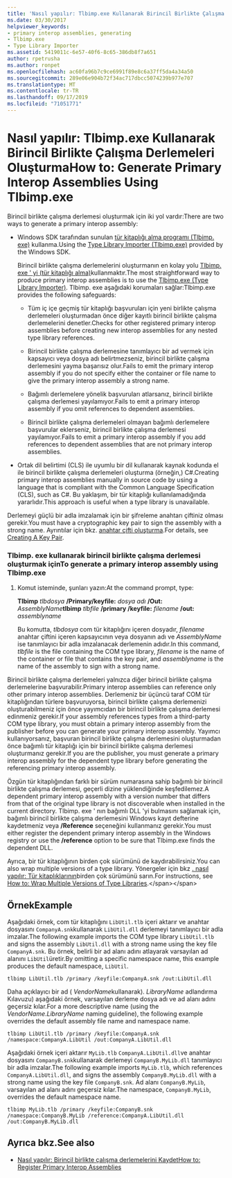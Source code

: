 ```yaml
---
title: 'Nasıl yapılır: Tlbimp.exe Kullanarak Birincil Birlikte Çalışma Derlemeleri Oluşturma'
ms.date: 03/30/2017
helpviewer_keywords:
- primary interop assemblies, generating
- Tlbimp.exe
- Type Library Importer
ms.assetid: 5419011c-6e57-40f6-8c65-386db8f7a651
author: rpetrusha
ms.author: ronpet
ms.openlocfilehash: ac60fa96b7c9ce6991f89e8c6a37ff5da4a34a50
ms.sourcegitcommit: 289e06e904b72f34ac717dbcc5074239b977e707
ms.translationtype: MT
ms.contentlocale: tr-TR
ms.lasthandoff: 09/17/2019
ms.locfileid: "71051771"
---
```

# <a name="how-to-generate-primary-interop-assemblies-using-tlbimpexe"></a><span data-ttu-id="fe162-102">Nasıl yapılır: Tlbimp.exe Kullanarak Birincil Birlikte Çalışma Derlemeleri Oluşturma</span><span class="sxs-lookup"><span data-stu-id="fe162-102">How to: Generate Primary Interop Assemblies Using Tlbimp.exe</span></span>

<span data-ttu-id="fe162-103">Birincil birlikte çalışma derlemesi oluşturmak için iki yol vardır:</span><span class="sxs-lookup"><span data-stu-id="fe162-103">There are two ways to generate a primary interop assembly:</span></span>

- <span data-ttu-id="fe162-104">Windows SDK tarafından sunulan [tür kitaplığı alma programı (Tlbimp. exe)](../tools/tlbimp-exe-type-library-importer.md) kullanma.</span><span class="sxs-lookup"><span data-stu-id="fe162-104">Using the [Type Library Importer (Tlbimp.exe)](../tools/tlbimp-exe-type-library-importer.md) provided by the Windows SDK.</span></span>

  <span data-ttu-id="fe162-105">Birincil birlikte çalışma derlemelerini oluşturmanın en kolay yolu [Tlbimp. exe ' yi (tür kitaplığı alma)](../tools/tlbimp-exe-type-library-importer.md)kullanmaktır.</span><span class="sxs-lookup"><span data-stu-id="fe162-105">The most straightforward way to produce primary interop assemblies is to use the [Tlbimp.exe (Type Library Importer)](../tools/tlbimp-exe-type-library-importer.md).</span></span> <span data-ttu-id="fe162-106">Tlbimp. exe aşağıdaki korumaları sağlar:</span><span class="sxs-lookup"><span data-stu-id="fe162-106">Tlbimp.exe provides the following safeguards:</span></span>

  - <span data-ttu-id="fe162-107">Tüm iç içe geçmiş tür kitaplığı başvuruları için yeni birlikte çalışma derlemeleri oluşturmadan önce diğer kayıtlı birincil birlikte çalışma derlemelerini denetler.</span><span class="sxs-lookup"><span data-stu-id="fe162-107">Checks for other registered primary interop assemblies before creating new interop assemblies for any nested type library references.</span></span>

  - <span data-ttu-id="fe162-108">Birincil birlikte çalışma derlemesine tanımlayıcı bir ad vermek için kapsayıcı veya dosya adı belirtmezseniz, birincil birlikte çalışma derlemesini yayma başarısız olur.</span><span class="sxs-lookup"><span data-stu-id="fe162-108">Fails to emit the primary interop assembly if you do not specify either the container or file name to give the primary interop assembly a strong name.</span></span>

  - <span data-ttu-id="fe162-109">Bağımlı derlemelere yönelik başvuruları atlarsanız, birincil birlikte çalışma derlemesi yayılamıyor.</span><span class="sxs-lookup"><span data-stu-id="fe162-109">Fails to emit a primary interop assembly if you omit references to dependent assemblies.</span></span>

  - <span data-ttu-id="fe162-110">Birincil birlikte çalışma derlemeleri olmayan bağımlı derlemelere başvurular eklerseniz, birincil birlikte çalışma derlemesi yayılamıyor.</span><span class="sxs-lookup"><span data-stu-id="fe162-110">Fails to emit a primary interop assembly if you add references to dependent assemblies that are not primary interop assemblies.</span></span>

- <span data-ttu-id="fe162-111">Ortak dil belirtimi (CLS) ile uyumlu bir dil kullanarak kaynak kodunda el ile birincil birlikte çalışma derlemeleri oluşturma (örneğin,) C#.</span><span class="sxs-lookup"><span data-stu-id="fe162-111">Creating primary interop assemblies manually in source code by using a language that is compliant with the Common Language Specification (CLS), such as C#.</span></span> <span data-ttu-id="fe162-112">Bu yaklaşım, bir tür kitaplığı kullanılamadığında yararlıdır.</span><span class="sxs-lookup"><span data-stu-id="fe162-112">This approach is useful when a type library is unavailable.</span></span>

<span data-ttu-id="fe162-113">Derlemeyi güçlü bir adla imzalamak için bir şifreleme anahtarı çiftiniz olması gerekir.</span><span class="sxs-lookup"><span data-stu-id="fe162-113">You must have a cryptographic key pair to sign the assembly with a strong name.</span></span> <span data-ttu-id="fe162-114">Ayrıntılar için bkz. [anahtar çifti oluşturma](../../standard/assembly/create-public-private-key-pair.md).</span><span class="sxs-lookup"><span data-stu-id="fe162-114">For details, see [Creating A Key Pair](../../standard/assembly/create-public-private-key-pair.md).</span></span>

### <a name="to-generate-a-primary-interop-assembly-using-tlbimpexe"></a><span data-ttu-id="fe162-115">Tlbimp. exe kullanarak birincil birlikte çalışma derlemesi oluşturmak için</span><span class="sxs-lookup"><span data-stu-id="fe162-115">To generate a primary interop assembly using Tlbimp.exe</span></span>

1. <span data-ttu-id="fe162-116">Komut isteminde, şunları yazın:</span><span class="sxs-lookup"><span data-stu-id="fe162-116">At the command prompt, type:</span></span>

    <span data-ttu-id="fe162-117">**Tlbimp** *tlbdosya* **/Primary/keyfile:** *dosya adı* **/Out:** *AssemblyName*</span><span class="sxs-lookup"><span data-stu-id="fe162-117">**tlbimp** *tlbfile*  **/primary /keyfile:** *filename* **/out:** *assemblyname*</span></span>

    <span data-ttu-id="fe162-118">Bu komutta, *tlbdosya* com tür kitaplığını içeren dosyadır, *filename* anahtar çiftini içeren kapsayıcının veya dosyanın adı ve *AssemblyName* ise tanımlayıcı bir adla imzalanacak derlemenin adıdır.</span><span class="sxs-lookup"><span data-stu-id="fe162-118">In this command, *tlbfile* is the file containing the COM type library, *filename* is the name of the container or file that contains the key pair, and *assemblyname* is the name of the assembly to sign with a strong name.</span></span>

<span data-ttu-id="fe162-119">Birincil birlikte çalışma derlemeleri yalnızca diğer birincil birlikte çalışma derlemelerine başvurabilir.</span><span class="sxs-lookup"><span data-stu-id="fe162-119">Primary interop assemblies can reference only other primary interop assemblies.</span></span> <span data-ttu-id="fe162-120">Derlemeniz bir üçüncü taraf COM tür kitaplığından türlere başvuruyorsa, birincil birlikte çalışma derlemenizi oluşturabilmeniz için önce yayımcıdan bir birincil birlikte çalışma derlemesi edinmeniz gerekir.</span><span class="sxs-lookup"><span data-stu-id="fe162-120">If your assembly references types from a third-party COM type library, you must obtain a primary interop assembly from the publisher before you can generate your primary interop assembly.</span></span> <span data-ttu-id="fe162-121">Yayımcı kullanıyorsanız, başvuran birincil birlikte çalışma derlemesini oluşturmadan önce bağımlı tür kitaplığı için bir birincil birlikte çalışma derlemesi oluşturmanız gerekir.</span><span class="sxs-lookup"><span data-stu-id="fe162-121">If you are the publisher, you must generate a primary interop assembly for the dependent type library before generating the referencing primary interop assembly.</span></span>

<span data-ttu-id="fe162-122">Özgün tür kitaplığından farklı bir sürüm numarasına sahip bağımlı bir birincil birlikte çalışma derlemesi, geçerli dizine yüklendiğinde keşfedilemez.</span><span class="sxs-lookup"><span data-stu-id="fe162-122">A dependent primary interop assembly with a version number that differs from that of the original type library is not discoverable when installed in the current directory.</span></span> <span data-ttu-id="fe162-123">Tlbimp. exe ' nın bağımlı DLL 'yi bulmasını sağlamak için, bağımlı birincil birlikte çalışma derlemesini Windows kayıt defterine kaydetmeniz veya **/Reference** seçeneğini kullanmanız gerekir.</span><span class="sxs-lookup"><span data-stu-id="fe162-123">You must either register the dependent primary interop assembly in the Windows registry or use the **/reference** option to be sure that Tlbimp.exe finds the dependent DLL.</span></span>

<span data-ttu-id="fe162-124">Ayrıca, bir tür kitaplığının birden çok sürümünü de kaydırabilirsiniz.</span><span class="sxs-lookup"><span data-stu-id="fe162-124">You can also wrap multiple versions of a type library.</span></span> <span data-ttu-id="fe162-125">Yönergeler için bkz [. nasıl yapılır: Tür kitaplıklarının](https://docs.microsoft.com/previous-versions/dotnet/netframework-4.0/1565h6hc(v=vs.100))birden çok sürümünü sarın.</span><span class="sxs-lookup"><span data-stu-id="fe162-125">For instructions, see [How to: Wrap Multiple Versions of Type Libraries](https://docs.microsoft.com/previous-versions/dotnet/netframework-4.0/1565h6hc(v=vs.100)).</span></span>

## <a name="example"></a><span data-ttu-id="fe162-126">Örnek</span><span class="sxs-lookup"><span data-stu-id="fe162-126">Example</span></span>

<span data-ttu-id="fe162-127">Aşağıdaki örnek, com tür kitaplığını `LibUtil.tlb` içeri aktarır ve anahtar dosyasını `CompanyA.snk`kullanarak `LibUtil.dll` derlemeyi tanımlayıcı bir adla imzalar.</span><span class="sxs-lookup"><span data-stu-id="fe162-127">The following example imports the COM type library `LibUtil.tlb` and signs the assembly `LibUtil.dll` with a strong name using the key file `CompanyA.snk`.</span></span> <span data-ttu-id="fe162-128">Bu örnek, belirli bir ad alanı adını atlayarak varsayılan ad alanını `LibUtil`üretir.</span><span class="sxs-lookup"><span data-stu-id="fe162-128">By omitting a specific namespace name, this example produces the default namespace, `LibUtil`.</span></span>

```console
tlbimp LibUtil.tlb /primary /keyfile:CompanyA.snk /out:LibUtil.dll
```

<span data-ttu-id="fe162-129">Daha açıklayıcı bir ad ( *VendorName*kullanarak). *LibraryName* adlandırma Kılavuzu) aşağıdaki örnek, varsayılan derleme dosya adı ve ad alanı adını geçersiz kılar.</span><span class="sxs-lookup"><span data-stu-id="fe162-129">For a more descriptive name (using the *VendorName*.*LibraryName* naming guideline), the following example overrides the default assembly file name and namespace name.</span></span>

```console
tlbimp LibUtil.tlb /primary /keyfile:CompanyA.snk /namespace:CompanyA.LibUtil /out:CompanyA.LibUtil.dll
```

<span data-ttu-id="fe162-130">Aşağıdaki örnek içeri aktarır `MyLib.tlb` `CompanyA.LibUtil.dll`ve anahtar dosyasını `CompanyB.snk`kullanarak derlemeyi `CompanyB.MyLib.dll` tanımlayıcı bir adla imzalar.</span><span class="sxs-lookup"><span data-stu-id="fe162-130">The following example imports `MyLib.tlb`, which references `CompanyA.LibUtil.dll`, and signs the assembly `CompanyB.MyLib.dll` with a strong name using the key file `CompanyB.snk`.</span></span> <span data-ttu-id="fe162-131">Ad alanı `CompanyB.MyLib`, varsayılan ad alanı adını geçersiz kılar.</span><span class="sxs-lookup"><span data-stu-id="fe162-131">The namespace, `CompanyB.MyLib`, overrides the default namespace name.</span></span>

```console
tlbimp MyLib.tlb /primary /keyfile:CompanyB.snk /namespace:CompanyB.MyLib /reference:CompanyA.LibUtil.dll /out:CompanyB.MyLib.dll
```

## <a name="see-also"></a><span data-ttu-id="fe162-132">Ayrıca bkz.</span><span class="sxs-lookup"><span data-stu-id="fe162-132">See also</span></span>

- [<span data-ttu-id="fe162-133">Nasıl yapılır: Birincil birlikte çalışma derlemelerini Kaydet</span><span class="sxs-lookup"><span data-stu-id="fe162-133">How to: Register Primary Interop Assemblies</span></span>](how-to-register-primary-interop-assemblies.md)
